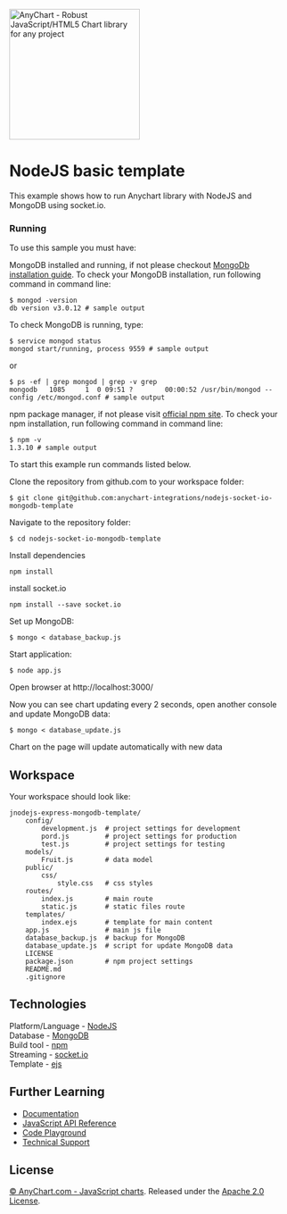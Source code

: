 [<img src="https://cdn.anychart.com/images/logo-transparent-segoe.png?2" width="234px" alt="AnyChart - Robust JavaScript/HTML5 Chart library for any project">](https://anychart.com)
# NodeJS basic template

This example shows how to run Anychart library with NodeJS and MongoDB using socket.io.

### Running
To use this sample you must have:

MongoDB installed and running, if not please checkout [MongoDb installation guide](https://docs.mongodb.com/manual/installation/).
To check your MongoDB installation, run following command in command line:
```
$ mongod -version
db version v3.0.12 # sample output
```
To check MongoDB is running, type:
```
$ service mongod status
mongod start/running, process 9559 # sample output
```
or
```
$ ps -ef | grep mongod | grep -v grep
mongodb   1085     1  0 09:51 ?        00:00:52 /usr/bin/mongod --config /etc/mongod.conf # sample output
```

npm package manager, if not please visit [official npm site](https://www.npmjs.com/).
To check your npm installation, run following command in command line:
```
$ npm -v
1.3.10 # sample output
```
To start this example run commands listed below.

Clone the repository from github.com to your workspace folder:

```
$ git clone git@github.com:anychart-integrations/nodejs-socket-io-mongodb-template
```

Navigate to the repository folder:
```
$ cd nodejs-socket-io-mongodb-template
```

Install dependencies
```
npm install
```

install socket.io
```
npm install --save socket.io
```

Set up MongoDB:
```
$ mongo < database_backup.js
```

Start application:
```
$ node app.js
```

Open browser at http://localhost:3000/

Now you can see chart updating every 2 seconds, open another console and update MongoDB data:
```
$ mongo < database_update.js
```
Chart on the page will update automatically with new data

## Workspace
Your workspace should look like:
```
jnodejs-express-mongodb-template/
    config/
        development.js	# project settings for development
        pord.js			# project settings for production
        test.js			# project settings for testing
    models/
        Fruit.js		# data model
    public/
        css/
            style.css	# css styles
    routes/
        index.js		# main route
        static.js		# static files route
    templates/
        index.ejs		# template for main content
    app.js				# main js file
    database_backup.js	# backup for MongoDB
    database_update.js	# script for update MongoDB data
    LICENSE
    package.json		# npm project settings
    README.md
    .gitignore
```

## Technologies
Platform/Language - [NodeJS](https://nodejs.org/en/)<br />
Database - [MongoDB](https://www.mongodb.com/)<br />
Build tool - [npm](https://www.npmjs.com/)<br />
Streaming - [socket.io](http://socket.io/)<br />
Template - [ejs](http://ejs.co/)<br />

## Further Learning
* [Documentation](https://docs.anychart.com)
* [JavaScript API Reference](https://api.anychart.com)
* [Code Playground](https://playground.anychart.com)
* [Technical Support](https://anychart.com/support)

## License
[© AnyChart.com - JavaScript charts](http://www.anychart.com). Released under the [Apache 2.0 License](https://github.com/anychart-integrations/nodejs-socket-io-mongodb-template/blob/master/LICENSE).
